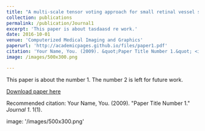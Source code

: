 ```yaml
---
title: "A multi-scale tensor voting approach for small retinal vessel segmentation in high resolution fundus images"
collection: publications
permalink: /publication/Journal1
excerpt: 'This paper is about tasdaasd re work.'
date: 2016-10-01
venue: 'Computerized Medical Imaging and Graphics'
paperurl: 'http://academicpages.github.io/files/paper1.pdf'
citation: 'Your Name, You. (2009). &quot;Paper Title Number 1.&quot; <i>Journal 1</i>. 1(1).'
image: /images/500x300.png

---
```

This paper is about the number 1. The number 2 is left for future work.

[Download paper here](http://academicpages.github.io/files/paper1.pdf)

Recommended citation: Your Name, You. (2009). "Paper Title Number 1." <i>Journal 1</i>. 1(1).

image: '/images/500x300.png'

